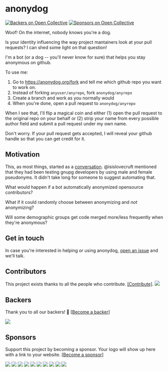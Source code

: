 # anonydog

[![Backers on Open Collective](https://opencollective.com/anonydog/backers/badge.svg)](#backers) [![Sponsors on Open Collective](https://opencollective.com/anonydog/sponsors/badge.svg)](#sponsors)

Woof! On the internet, nobody knows you're a dog.

Is your identity influencing the way project mantainers look at your pull
requests? I can shed some light on that question!

I'm a bot (or a dog -- you'll never know for sure) that helps you stay
anonymous on github.

To use me:

1. Go to https://anonydog.org/fork and tell me which github repo you want to
   work on.
2. Instead of forking `anyuser/anyrepo`, fork `anonydog/anyrepo`
3. Create a branch and work as you normally would
4. When you're done, open a pull request to `anonydog/anyrepo`

When I see that, I'll flip a magical coin and either (1) open the pull request
to the original repo on your behalf or (2) strip your name from every possible
author field and submit a pull request under my own name.

Don't worry. If your pull request gets accepted, I will reveal your github
handle so that you can get credit for it.

## Motivation

This, as most things, started as a [conversation][2]. @isislovecruft mentioned
that they had been testing gnupg developers by using male and female pseudonyms.
It didn't take long for someone to suggest automating that.

What would happen if a bot automatically anonymized opensource contributors?

What if it could randomly choose between anonymizing and _not_ anonymizing?

Will some demographic groups get code merged more/less frequently when they're
anonymous?

## Get in touch

In case you're interested in helping or using anonydog, [open an issue][1] and
we'll talk.

[1]: https://github.com/anonydog/anonydog/issues
[2]: https://twitter.com/swfiua/status/811690973919137792

## Contributors

This project exists thanks to all the people who contribute. [[Contribute]](CONTRIBUTING.md).
<a href="https://github.com/anonydog/anonydog/graphs/contributors"><img src="https://opencollective.com/anonydog/contributors.svg?width=890" /></a>


## Backers

Thank you to all our backers! 🙏 [[Become a backer](https://opencollective.com/anonydog#backer)]

<a href="https://opencollective.com/anonydog#backers" target="_blank"><img src="https://opencollective.com/anonydog/backers.svg?width=890"></a>


## Sponsors

Support this project by becoming a sponsor. Your logo will show up here with a link to your website. [[Become a sponsor](https://opencollective.com/anonydog#sponsor)]

<a href="https://opencollective.com/anonydog/sponsor/0/website" target="_blank"><img src="https://opencollective.com/anonydog/sponsor/0/avatar.svg"></a>
<a href="https://opencollective.com/anonydog/sponsor/1/website" target="_blank"><img src="https://opencollective.com/anonydog/sponsor/1/avatar.svg"></a>
<a href="https://opencollective.com/anonydog/sponsor/2/website" target="_blank"><img src="https://opencollective.com/anonydog/sponsor/2/avatar.svg"></a>
<a href="https://opencollective.com/anonydog/sponsor/3/website" target="_blank"><img src="https://opencollective.com/anonydog/sponsor/3/avatar.svg"></a>
<a href="https://opencollective.com/anonydog/sponsor/4/website" target="_blank"><img src="https://opencollective.com/anonydog/sponsor/4/avatar.svg"></a>
<a href="https://opencollective.com/anonydog/sponsor/5/website" target="_blank"><img src="https://opencollective.com/anonydog/sponsor/5/avatar.svg"></a>
<a href="https://opencollective.com/anonydog/sponsor/6/website" target="_blank"><img src="https://opencollective.com/anonydog/sponsor/6/avatar.svg"></a>
<a href="https://opencollective.com/anonydog/sponsor/7/website" target="_blank"><img src="https://opencollective.com/anonydog/sponsor/7/avatar.svg"></a>
<a href="https://opencollective.com/anonydog/sponsor/8/website" target="_blank"><img src="https://opencollective.com/anonydog/sponsor/8/avatar.svg"></a>
<a href="https://opencollective.com/anonydog/sponsor/9/website" target="_blank"><img src="https://opencollective.com/anonydog/sponsor/9/avatar.svg"></a>


